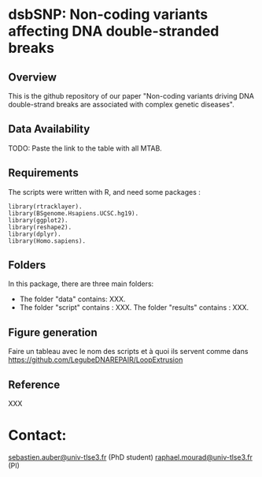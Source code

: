 # dsbSNP: Non-coding variants affecting DNA double-stranded breaks

## Overview

This is the github repository of our paper "Non-coding variants driving DNA double-strand breaks are associated with complex genetic diseases".

## Data Availability

TODO: Paste the link to the table with all MTAB.

## Requirements

The scripts were written with R, and need some packages :

    library(rtracklayer).
    library(BSgenome.Hsapiens.UCSC.hg19).
    library(ggplot2).
    library(reshape2).
    library(dplyr).
    library(Homo.sapiens).


## Folders

In this package, there are three main folders:

- The folder "data" contains: XXX.
- The folder "script" contains : XXX.
  The folder "results" contains : XXX.

## Figure generation

Faire un tableau avec le nom des scripts et à quoi ils servent comme dans https://github.com/LegubeDNAREPAIR/LoopExtrusion

## Reference

XXX

# Contact: 
sebastien.auber@univ-tlse3.fr (PhD student)
raphael.mourad@univ-tlse3.fr (PI)

